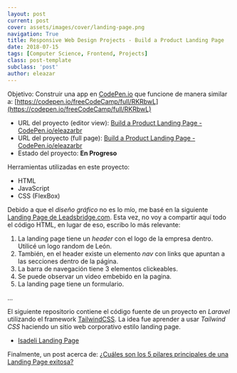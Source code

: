 ```yaml
---
layout: post
current: post
cover: assets/images/cover/landing-page.png
navigation: True
title: Responsive Web Design Projects - Build a Product Landing Page
date: 2018-07-15
tags: [Computer Science, Frontend, Projects]
class: post-template
subclass: 'post'
author: eleazar
---
```


Objetivo: Construir una app en [CodePen.io](https://codepen.io/) que funcione de manera similar a: [https://codepen.io/freeCodeCamp/full/RKRbwL](https://codepen.io/freeCodeCamp/full/RKRbwL)

* URL del proyecto (editor view): [Build a Product Landing Page - CodePen.io/eleazarbr](https://codepen.io/eleazarbr/pen/jpqwLX)
* URL del proyecto (full page):   [Build a Product Landing Page - CodePen.io/eleazarbr](https://codepen.io/eleazarbr/full/jpqwLX/)
* Estado del proyecto: **En Progreso**

Herramientas utilizadas en este proyecto:

- HTML
- JavaScript
- CSS (FlexBox)

Debido a que el _diseño gráfico_ no es lo mío, me basé en la siguiente [Landing Page de Leadsbridge.com](https://get.leadsbridge.com/webinar-leadsbridge-2-0/). Esta vez, no voy a compartir aquí todo el código HTML, en lugar de eso, escribo lo más relevante:

1. La landing page tiene un _header_ con el logo de la empresa dentro. Utilicé un logo random de León.
2. También, en el header existe un elemento _nav_ con links que apuntan a las secciones dentro de la página.
3. La barra de navegación tiene 3 elementos clickeables.
4. Se puede observar un video embebido en la pagina.
5. La landing page tiene un formulario.


...


El siguiente repositorio contiene el código fuente de un proyecto en _Laravel_ utilizando el framework [TailwindCSS](https://tailwindcss.com/). La idea fue aprender a usar _Tailwind CSS_ haciendo un sitio web corporativo estilo landing page.

- [Isadeli Landing Page](https://github.com/eleazarbr/isadeli)

Finalmente, un post acerca de: [¿Cuáles son los 5 pilares principales de una Landing Page exitosa?](https://eresendez.com/pillars-of-a-successful-landing-page)